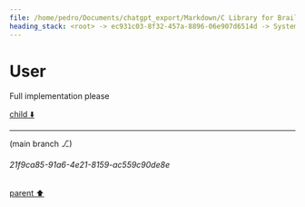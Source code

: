 ```yaml
---
file: /home/pedro/Documents/chatgpt_export/Markdown/C Library for Braille Grid.md
heading_stack: <root> -> ec931c03-8f32-457a-8896-06e907d6514d -> System -> 60c8cb8a-5be6-436c-a7a1-cb652f0b1c63 -> System -> aaa235c3-fbbd-4934-8b73-22293c85c582 -> User -> d76e01e6-664a-4b58-a15d-be309aaa9e65 -> Assistant -> 1. **Data Structures:** -> 1.1 Grid Structure: -> 1.2 Bitset: -> 2. **Core Functions:** -> 2.1 Initialization and Destruction: -> 2.2 Drawing Functions: -> 2.3 Rendering Function: -> 3. **Encoding and Decoding:** -> 4. **Error Handling:** -> 5. **Optimizations:** -> 6. **Testing and Validation:** -> 7. **Documentation:** -> 8. **Extendibility:** -> aaa2da35-1b0d-48ac-83b7-b9a17afff0f4 -> User -> 0d964754-871d-43d7-a1c5-28cbfdba8dfe -> Assistant -> aaa28437-3d78-415f-9b2d-d6783ed41afb -> User -> 228772b4-77a3-4688-92ed-f673c77fcb46 -> Assistant -> aaa26d63-6570-47eb-9526-e37822719988 -> User -> 4065ef30-4246-4085-beae-f7d759443b35 -> Assistant -> 7f2cb58f-8cbb-4868-ac52-81a104f897f1 -> System -> 6ccfe697-86ba-48ab-9d3f-c1b45a74f55c -> Assistant -> 0cb928c6-6098-4b57-a9a1-3fcb528152d6 -> System -> 82c3569d-ac63-4949-976d-bc7c3b7976dc -> Assistant -> aaa2ee0d-c37f-4594-afac-9caef57fc1a3 -> User
---
```

# User

Full implementation please 

[child ⬇️](#21f9ca85-91a6-4e21-8159-ac559c90de8e)

---

(main branch ⎇)
###### 21f9ca85-91a6-4e21-8159-ac559c90de8e
[parent ⬆️](#aaa2ee0d-c37f-4594-afac-9caef57fc1a3)
